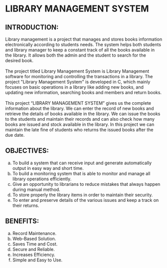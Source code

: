 <h1>LIBRARY MANAGEMENT SYSTEM</h1>

<h2>INTRODUCTION:</h2>

<p>
Library management is a project that manages and stores books information electronically according to students needs. The system helps both students and library manager to keep a constant track of all the books available in the library. It allows both the admin and the student to search for the desired book.
<br><br>
The project titled Library Management System is Library Management software for monitoring and controlling the transactions in a library. The project "Library Management System" is developed in C, which mainly focuses on basic operations in a library like adding new books, and updating new information, searching books and members and return books.
<br><br>
This project “LIBRARY MANAGEMENT SYSTEM” gives us the complete information about the library. We can enter the record of new books and retrieve the details of books available in the library. We can issue the books to the students and maintain their records and can also check how many books are issued and stock available in the library. In this project we can maintain the late fine of students who returns the issued books after the due date.
</p>

<h2>OBJECTIVES:</h2>

<ol type="a">
<li> To build a system that can receive input and generate automatically output in easy way and short time.</li>
<li>To build a monitoring system that is able to monitor and manage all library operations efficiently.</li>
<li> Give an opportunity to librarians to reduce mistakes that always happen during manual method.</li>
<li>To store properly the library items in order to maintain their security.</li>
<li>To enter and preserve details of the various issues and keep a track on their returns.</li>
</ol>

<h2>BENEFITS:</h2>

<ol type="a">
<li>Record Maintenance.</li>
<li>Web-Based Solution.</li>
<li>Saves Time and Cost.</li>
<li>Secure and Reliable.</li>
<li>Increases Efficiency.</li>
<li>Simple and Easy to Use.</li>
</ol>


